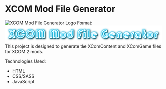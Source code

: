 # XCOM Mod File Generator

![XCOM Mod File Generator Logo](images/xcomheadimg.jpg)
Format: ![XCOM Mod File Generator Logo](https://github.com/cjrcodes/XCOM-Mod-File-Generator/blob/master/images/xcomheaderimg.jpg)
This project is designed to generate the XComContent and XComGame files for XCOM 2 mods.

Technologies Used:

* HTML
* CSS/SASS
* JavaScript
